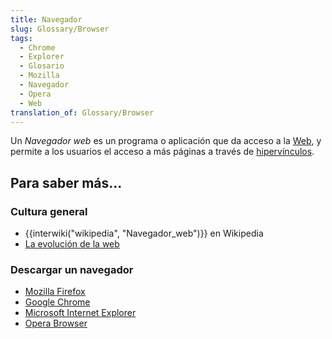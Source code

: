 ```yaml
---
title: Navegador
slug: Glossary/Browser
tags:
  - Chrome
  - Explorer
  - Glosario
  - Mozilla
  - Navegador
  - Opera
  - Web
translation_of: Glossary/Browser
---
```


Un _Navegador web_ es un programa o aplicación que da acceso a la [Web](/es/docs/Glossary/World_Wide_Web), y permite a los usuarios el acceso a más páginas a través de [hipervínculos](/es/docs/Glossary/Hyperlink).

## Para saber más...

### Cultura general

- {{interwiki("wikipedia", "Navegador_web")}} en Wikipedia
- [La evolución de la web](http://www.evolutionoftheweb.com/)

### Descargar un navegador

- [Mozilla Firefox](https://www.mozilla.org/es-ES/firefox/features/)
- [Google Chrome](https://www.google.es/chrome/browser/desktop/index.html)
- [Microsoft Internet Explorer](https://www.microsoft.com/es-es/windows/microsoft-edge)
- [Opera Browser](http://www.opera.com/es)
